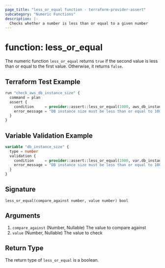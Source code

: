 ```yaml
---
page_title: "less_or_equal function - terraform-provider-assert"
subcategory: "Numeric Functions"
description: |-
  Checks whether a number is less than or equal to a given number
---
```


# function: less_or_equal



The numeric function `less_or_equal` returns `true` if the second value is less than or equal to the first value. Otherwise, it returns `false`.

## Terraform Test Example

```terraform
run "check_aws_db_instance_size" {
  command = plan
  assert {
    condition     = provider::assert::less_or_equal(1000, aws_db_instance.example.instance_class)
    error_message = "DB instance size must be less than or equal to 1000"
  }
}
```

## Variable Validation Example

```terraform
variable "db_instance_size" {
  type = number
  validation {
    condition     = provider::assert::less_or_equal(1000, var.db_instance_size)
    error_message = "DB instance size must be less than or equal to 1000"
  }
}
```

## Signature

<!-- signature generated by tfplugindocs -->
```text
less_or_equal(compare_against number, value number) bool
```

## Arguments

<!-- arguments generated by tfplugindocs -->
1. `compare_against` (Number, Nullable) The value to compare against
1. `value` (Number, Nullable) The value to check


## Return Type

The return type of `less_or_equal` is a boolean.
